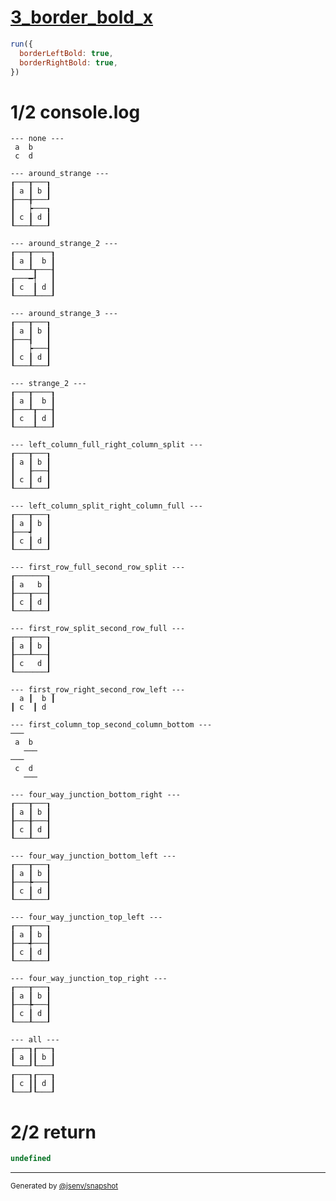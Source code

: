 # [3_border_bold_x](../../table_4_cells.test.mjs#L228)

```js
run({
  borderLeftBold: true,
  borderRightBold: true,
})
```

# 1/2 console.log

```console
--- none ---
 a  b 
 c  d 

--- around_strange ---
┎───┰───┒
┃ a ┃ b ┃
┠───╂───┚
┃   ┝───┒
┃ c ┃ d ┃
┖───┸───┚

--- around_strange_2 ---
┎───┰────┒
┃ a ┃  b ┃
┖───┸┰───┨
┎───━┦   ┃
┃ c  ┃ d ┃
┖────┸───┚

--- around_strange_3 ---
┎───┰───┒
┃ a ┃ b ┃
┠───┨   ┃
┃   ┝───┨
┃ c ┃ d ┃
┖───┸───┚

--- strange_2 ---
┎───┰────┒
┃ a ┃  b ┃
┠───┸┰───┨
┃ c  ┃ d ┃
┖────┸───┚

--- left_column_full_right_column_split ---
┎───┰───┒
┃ a ┃ b ┃
┃   ┠───┨
┃ c ┃ d ┃
┖───┸───┚

--- left_column_split_right_column_full ---
┎───┰───┒
┃ a ┃ b ┃
┠───┩   ┃
┃ c ┃ d ┃
┖───┸───┚

--- first_row_full_second_row_split ---
┎───────┒
┃ a   b ┃
┠───┰───┨
┃ c ┃ d ┃
┖───┸───┚

--- first_row_split_second_row_full ---
┎───┰───┒
┃ a ┃ b ┃
┠───┸───┨
┃ c   d ┃
┖───────┚

--- first_row_right_second_row_left ---
  a ┃  b ┃
┃ c  ┃ d  

--- first_column_top_second_column_bottom ---
───   
 a  b 
   ───
───   
 c  d 
   ───

--- four_way_junction_bottom_right ---
┎───┰───┒
┃ a ┃ b ┃
┠───╂───┨
┃ c ┃ d ┃
┖───┸───┚

--- four_way_junction_bottom_left ---
┎───┰───┒
┃ a ┃ b ┃
┠───╄───┨
┃ c ┃ d ┃
┖───┸───┚

--- four_way_junction_top_left ---
┎───┰───┒
┃ a ┃ b ┃
┠───╃───┨
┃ c ┃ d ┃
┖───┸───┚

--- four_way_junction_top_right ---
┎───┰───┒
┃ a ┃ b ┃
┠───╄───┨
┃ c ┃ d ┃
┖───┸───┚

--- all ---
┎───┒┎───┒
┃ a ┃┃ b ┃
┖───┚┖───┚
┎───┒┎───┒
┃ c ┃┃ d ┃
┖───┚┖───┚

```

# 2/2 return

```js
undefined
```

---

<sub>
  Generated by <a href="https://github.com/jsenv/core/tree/main/packages/independent/snapshot">@jsenv/snapshot</a>
</sub>
